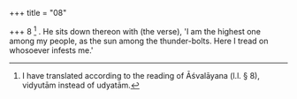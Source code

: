 +++
title = "08"

+++
8 [^4] . He sits down thereon with (the verse), 'I am the highest one among my people, as the sun among the thunder-bolts. Here I tread on whosoever infests me.'


[^4]:  I have translated according to the reading of Āśvalāyana (l.l. § 8), vidyutām instead of udyatām.

